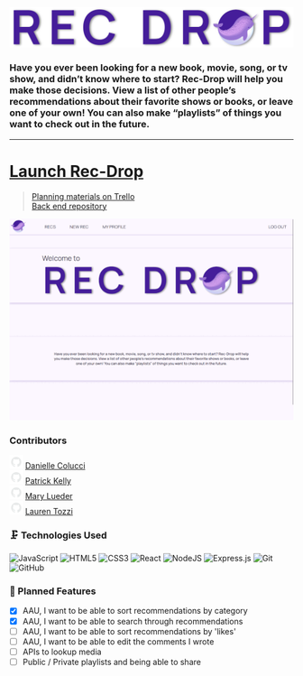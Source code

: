 ![Title Image](/src/assets/splash.png)

### Have you ever been looking for a new book, movie, song, or tv show, and didn’t know where to start? Rec-Drop will help you make those decisions. View a list of other people’s recommendations about their favorite shows or books, or leave one of your own! You can also make “playlists” of things you want to check out in the future.
---

# [Launch Rec-Drop](https://rec-drop.netlify.app/)

> [Planning materials on Trello](https://trello.com/b/OvFbJtVV/rec-drop-by-the-purple-narwhals)<br/>
> [Back end repository](https://github.com/pat-kelly/rec-drop-back-end)


![main page](/src/assets/readme/readmeGif.gif)

###  Contributors
![github logo](/src/assets/readme/github.png) [Danielle Colucci](https://github.com/DanielleColucci)<br/>
![github logo](/src/assets/readme/github.png) [Patrick Kelly](https://github.com/pat-kelly)<br/>
![github logo](/src/assets/readme/github.png) [Mary Lueder](https://github.com/mjlueder)<br/>
![github logo](/src/assets/readme/github.png) [Lauren Tozzi](https://github.com/Ooh-LaLa)<br/>

### 🗜️ Technologies Used
![JavaScript](https://img.shields.io/badge/javascript-%23323330.svg?style=for-the-badge&logo=javascript&logoColor=%23F7DF1E)
![HTML5](https://img.shields.io/badge/html5-%23E34F26.svg?style=for-the-badge&logo=html5&logoColor=white)
![CSS3](https://img.shields.io/badge/css3-%231572B6.svg?style=for-the-badge&logo=css3&logoColor=white)
![React](https://img.shields.io/badge/react-%2320232a.svg?style=for-the-badge&logo=react&logoColor=%2361DAFB)
![NodeJS](https://img.shields.io/badge/node.js-6DA55F?style=for-the-badge&logo=node.js&logoColor=white)
![Express.js](https://img.shields.io/badge/express.js-%23404d59.svg?style=for-the-badge&logo=express&logoColor=%2361DAFB)
![Git](https://img.shields.io/badge/git-%23F05033.svg?style=for-the-badge&logo=git&logoColor=white)
![GitHub](https://img.shields.io/badge/github-%23121011.svg?style=for-the-badge&logo=github&logoColor=white)

### 🧊 Planned Features
- [x] AAU, I want to be able to sort recommendations by category
- [x] AAU, I want to be able to search through recommendations
- [ ] AAU, I want to be able to sort recommendations by 'likes'
- [ ] AAU, I want to be able to edit the comments I wrote
- [ ] APIs to lookup media
- [ ] Public / Private playlists and being able to share